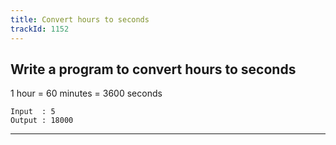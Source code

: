 ```yaml
---
title: Convert hours to seconds
trackId: 1152
---
```


## Write a program to convert hours to seconds

1 hour = 60 minutes = 3600 seconds

```
Input  : 5
Output : 18000
```

---
